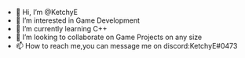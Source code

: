- 👋 Hi, I’m @KetchyE
- 👀 I’m interested in Game Development
- 🌱 I’m currently learning C++
- 💞️ I’m looking to collaborate on Game Projects on any size
- 📫 How to reach me,you can message me on discord:KetchyE#0473

<!---
KetchyE/KetchyE is a ✨ special ✨ repository because its `README.md` (this file) appears on your GitHub profile.
You can click the Preview link to take a look at your changes.
--->
